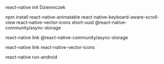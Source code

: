 react-native init Dzienniczek

npm install react-native-animatable react-native-keyboard-aware-scroll-view react-native-vector-icons short-uuid @react-native-community/async-storage

react-native link @react-native-community/async-storage

react-native link react-native-vector-icons

react-native run-android

